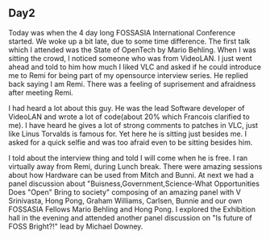 ## Day2

Today was when the 4 day long FOSSASIA International Conference started. We woke up a bit late, due to some time difference. The first talk which I attended was the State of OpenTech by Mario Behling.
When I was sitting the crowd, I noticed someone who was from VideoLAN. I just went ahead and told to him how much I liked VLC and asked if he could introduce me to Remi for being part of my opensource 
interview series. He replied back saying I am Remi. There was a feeling of suprisement and afraidness after meeting Remi.

I had heard a lot about this guy. He was the lead Software developer of VideoLAN and wrote a lot of code(about 20% which Francois clarified to me). I have heard he gives a lot of strong comments to patches in VLC, just like Linus Torvalds is famous for. Yet here he is sitting just besides me. I asked for a quick selfie and was too afraid even to be sitting besides him.

I told about the interview thing and told I will come when he is free. I ran virtually away from Remi, during Lunch break. There were amazing sessions about how Hardware can be used from Mitch and Bunni. At next 
we had a panel discussion about "Buisness,Government,Science-What Opportunities Does "Open" Bring to society" composing of an amazing panel with V Srinivasta, Hong Pong, Graham Williams, Carlsen, Bunnie and
our own FOSSASIA Fellows Mario Behling and Hong Pong. I explored the Exhibition hall in the evening and attended another panel discussion on "Is future of FOSS Bright?!" lead by Michael Downey.

